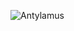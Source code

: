 ![Antylamus](https://github.com/yuankong666/Ultimate-RAT-Collection/assets/128066597/185ee834-6e8f-4a09-84b5-6c3896957397)
